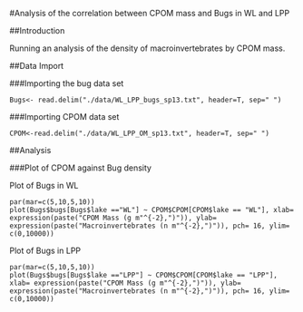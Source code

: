 #Analysis of the correlation between CPOM mass and Bugs in WL and LPP

##Introduction

Running an analysis of the density of macroinvertebrates by CPOM mass.

##Data Import

###Importing the bug data set

    Bugs<- read.delim("./data/WL_LPP_bugs_sp13.txt", header=T, sep=" ")
    
###Importing CPOM data set

    CPOM<-read.delim("./data/WL_LPP_OM_sp13.txt", header=T, sep=" ")
    
##Analysis

###Plot of CPOM against Bug density

Plot of Bugs in WL

    par(mar=c(5,10,5,10))
    plot(Bugs$bugs[Bugs$lake =="WL"] ~ CPOM$CPOM[CPOM$lake == "WL"], xlab= expression(paste("CPOM Mass (g m"^{-2},")")), ylab= expression(paste("Macroinvertebrates (n m"^{-2},")")), pch= 16, ylim= c(0,10000))

Plot of Bugs in LPP

    par(mar=c(5,10,5,10))
    plot(Bugs$bugs[Bugs$lake =="LPP"] ~ CPOM$CPOM[CPOM$lake == "LPP"], xlab= expression(paste("CPOM Mass (g m"^{-2},")")), ylab= expression(paste("Macroinvertebrates (n m"^{-2},")")), pch= 16, ylim= c(0,10000))
    